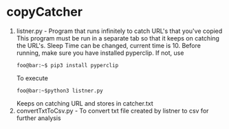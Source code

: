 # copyCatcher
1. listner.py - Program that runs infinitely to catch URL's that you've copied
    This program must be run in a separate tab so that it keeps on catching the URL's.
    Sleep Time can be changed, current time is 10.
    Before running, make sure you have installed pyperclip.
    If not, use
    ```console
    foo@bar:~$ pip3 install pyperclip
    ```
    To execute
    ```console
    foo@bar:~$python3 listner.py
    ```
    Keeps on catching URL and stores in catcher.txt
2. convertTxtToCsv.py - To convert txt file created by listner to csv for further analysis
